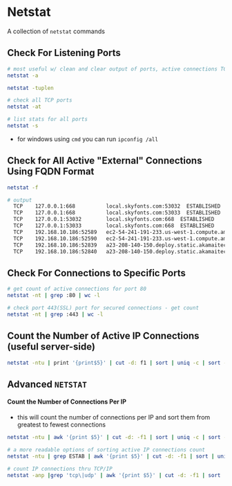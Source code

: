 # Netstat
A collection of ```netstat``` commands

## Check For Listening Ports
```bash
# most useful w/ clean and clear output of ports, active connections TCP/IP and UDP
netstat -a

netstat -tuplen

# check all TCP ports
netstat -at

# list stats for all ports
netstat -s
```
- for windows using ```cmd``` you can run ```ipconfig /all```

## Check for All Active "External" Connections Using FQDN Format
```bash
netstat -f 

# output
  TCP    127.0.0.1:668          local.skyfonts.com:53032  ESTABLISHED
  TCP    127.0.0.1:668          local.skyfonts.com:53033  ESTABLISHED
  TCP    127.0.0.1:53032        local.skyfonts.com:668  ESTABLISHED
  TCP    127.0.0.1:53033        local.skyfonts.com:668  ESTABLISHED
  TCP    192.168.10.186:52589   ec2-54-241-191-233.us-west-1.compute.amazonaws.com:http  ESTABLISHED
  TCP    192.168.10.186:52590   ec2-54-241-191-233.us-west-1.compute.amazonaws.com:http  ESTABLISHED
  TCP    192.168.10.186:52839   a23-208-140-150.deploy.static.akamaitechnologies.com:http  ESTABLISHED
  TCP    192.168.10.186:52840   a23-208-140-150.deploy.static.akamaitechnologies.com:http  ESTABLISHED
```

## Check For Connections to Specific Ports
```bash
# get count of active connections for port 80
netstat -nt | grep :80 | wc -l

# check port 443(SSL) port for secured connections - get count
netstat -nt | grep :443 | wc -l
```

## Count the Number of Active IP Connections (useful server-side)
```bash
netstat -ntu | print '{print$5}' | cut -d: f1 | sort | uniq -c | sort -rn
```


## Advanced ```NETSTAT```


#### __Count the Number of Connections Per IP__
- this will count the number of connections per IP and sort them from greatest to fewest connections
```bash
netstat -ntu | awk '{print $5}' | cut -d: -f1 | sort | uniq -c | sort -n

# a more readable options of sorting active IP connections count
netstat -ntu | grep ESTAB | awk '{print $5}' | cut -d: -f1 | sort | uniq -c | sort -nr

# count IP connections thru TCP/IP
netstat -anp |grep 'tcp\|udp' | awk '{print $5}' | cut -d: -f1 | sort | uniq -c | sort -n
```
